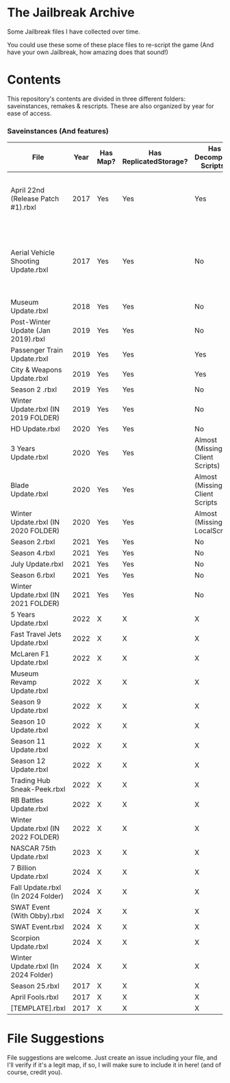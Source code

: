# **The Jailbreak Archive**
Some Jailbreak files I have collected over time.

You could use these some of these place files to re-script the game (And have your own Jailbreak, how amazing does that sound!)

# **Contents**

This repository's contents are divided in three different folders: saveinstances, remakes & rescripts. These are also organized by year for ease of access.

### **Saveinstances (And features)**

| File                                    | Year          | Has Map? | Has ReplicatedStorage? | Has Decompiled Scripts? | Notes    | Credits |
| --------------------------------------- | ------------- | -------- | ---------------------- | ----------------------- | -------- | ------- |
| April 22nd (Release Patch #1).rbxl      | 2017          |  Yes     | Yes                    | Yes                     | Everything is on a folder named "game" on Workspace | Unknown |
| Aerial Vehicle Shooting Update.rbxl     | 2017          |  Yes     | Yes                    | No                      |          | Fixed by @fged, originally had broken meshes, saved by unknown. |
| Museum Update.rbxl                      | 2018          |  Yes     | Yes                    | No                      | N/A      | Unknown |
| Post-Winter Update (Jan 2019).rbxl      | 2019          |  Yes     | Yes                    | No                      | N/A      | Unknown |
| Passenger Train Update.rbxl             | 2019          |  Yes     | Yes                    | Yes                     | N/A      | Unknown |
| City & Weapons Update.rbxl              | 2019          |  Yes     | Yes                    | Yes                     | N/A      | Unknown |
| Season 2 .rbxl                          | 2019          |  Yes     | Yes                    | No                      | N/A      | Unknown |
| Winter Update.rbxl (IN 2019 FOLDER)     | 2019          |  Yes     | Yes                    | No                      | N/A      | Unknown |
| HD Update.rbxl                          | 2020          |  Yes     | Yes                    | No                      | N/A      | Unknown |
| 3 Years Update.rbxl                     | 2020          |  Yes     | Yes                    | Almost (Missing Client Scripts) | N/A | Unknown |
| Blade Update.rbxl                       | 2020          |  Yes     | Yes                    | Almost (Missing Client Scripts | N/A | Unknown |
| Winter Update.rbxl (IN 2020 FOLDER)     | 2020          |  Yes     | Yes                    | Almost (Missing LocalScript) | N/A | Unknown |
| Season 2.rbxl                           | 2021          |  Yes     | Yes                    | No          | N/A         | Unknown |
| Season 4.rbxl                           | 2021          |  Yes     | Yes                    | No          | N/A         | Unknown |
| July Update.rbxl                        | 2021          |  Yes     | Yes                    | No          | N/A         | Unknown |
| Season 6.rbxl                           | 2021          |  Yes     | Yes                    | No          | N/A         | Hazel |
| Winter Update.rbxl (IN 2021 FOLDER)     | 2021          |  Yes     | Yes                    | No          | N/A         | Hazel |
| 5 Years Update.rbxl                     | 2022          |  X       | X                      | X          |          | JayBLeaks |
| Fast Travel Jets Update.rbxl            | 2022          |  X       | X                      | X          |          |         |
| McLaren F1 Update.rbxl                  | 2022          |  X       | X                      | X          |          |         |
| Museum Revamp Update.rbxl               | 2022          |  X       | X                      | X          |          |         |
| Season 9 Update.rbxl                    | 2022          |  X       | X                      | X          |          | JayBLeaks |
| Season 10 Update.rbxl                   | 2022          |  X       | X                      | X          |          | JayBLeaks |
| Season 11 Update.rbxl                   | 2022          |  X       | X                      | X          |          |         |
| Season 12 Update.rbxl                   | 2022          |  X       | X                      | X          |          | JayBLeaks |
| Trading Hub Sneak-Peek.rbxl             | 2022          |  X       | X                      | X          |          |         |
| RB Battles Update.rbxl                  | 2022          |  X       | X                      | X          |          |         |
| Winter Update.rbxl (IN 2022 FOLDER)     | 2022          |  X       | X                      | X          |          |         |
| NASCAR 75th Update.rbxl                 | 2023          |  X       | X                      | X          |          |         |
| 7 Billion Update.rbxl                   | 2024          |  X       | X                      | X          |          |         |
| Fall Update.rbxl (In 2024 Folder)       | 2024          |  X       | X                      | X          |          |         |
| SWAT Event (With Obby).rbxl             | 2024          |  X       | X                      | X          |          |         |
| SWAT Event.rbxl                         | 2024          |  X       | X                      | X          |          |         |
| Scorpion Update.rbxl                    | 2024          |  X       | X                      | X          |          |         |
| Winter Update.rbxl (In 2024 Folder)     | 2024          |  X       | X                      | X          |          |         |
| Season 25.rbxl                          | 2017          |  X       | X                      | X          |          |         |
| April Fools.rbxl                        | 2017          |  X       | X                      | X          |          |         |
| [TEMPLATE].rbxl                         | 2017          |  X       | X                      | X          |          |         |

# **File Suggestions**
File suggestions are welcome. Just create an issue including your file, and I'll verify if it's a legit map, if so, I will make sure to include it in here! (and of course, credit you).
